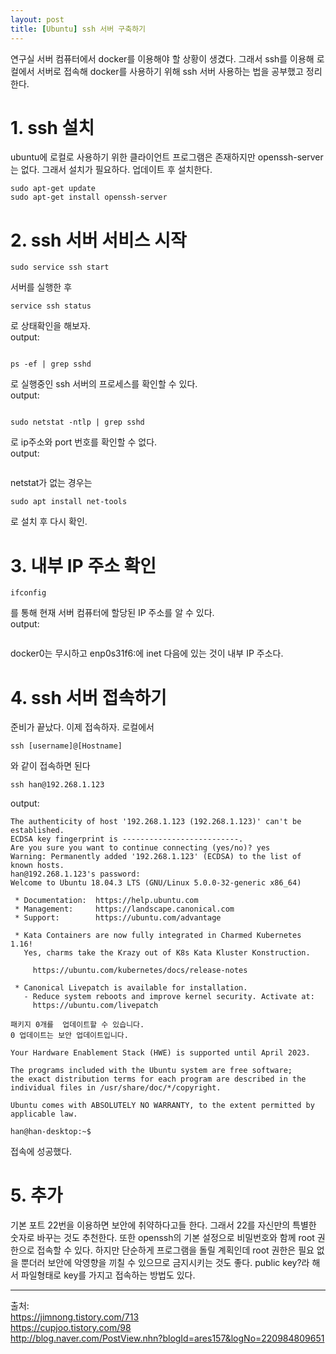```yaml
---
layout: post
title: [Ubuntu] ssh 서버 구축하기
---
```


연구실 서버 컴퓨터에서 docker를 이용해야 할 상황이 생겼다. 그래서 ssh를 이용해 로컬에서 서버로 접속해 docker를 사용하기 위해 ssh 서버 사용하는 법을 공부했고 정리한다.

# 1. ssh 설치

ubuntu에 로컬로 사용하기 위한 클라이언트 프로그램은 존재하지만 openssh-server는 없다. 그래서 설치가 필요하다. 업데이트 후 설치한다.

```
sudo apt-get update
sudo apt-get install openssh-server
```

# 2. ssh 서버 서비스 시작

```
sudo service ssh start
```
서버를 실행한 후 
```
service ssh status
```
로 상태확인을 해보자.  
output:
```
```

```
ps -ef | grep sshd
```
로 실행중인 ssh 서버의 프로세스를 확인할 수 있다.  
output:
```
```

```
sudo netstat -ntlp | grep sshd
```
로 ip주소와 port 번호를 확인할 수 없다.  
output:
```
```
netstat가 없는 경우는
```
sudo apt install net-tools
```
로 설치 후 다시 확인.

# 3. 내부 IP 주소 확인

```
ifconfig
```
를 통해 현재 서버 컴퓨터에 할당된 IP 주소를 알 수 있다.  
output:
```

```

docker0는 무시하고 enp0s31f6:에 inet 다음에 있는 것이 내부 IP 주소다.

# 4. ssh 서버 접속하기

준비가 끝났다. 이제 접속하자. 로컬에서 
```
ssh [username]@[Hostname]
```
와 같이 접속하면 된다
```
ssh han@192.268.1.123
```
output:
```
The authenticity of host '192.268.1.123 (192.268.1.123)' can't be established.
ECDSA key fingerprint is --------------------------.
Are you sure you want to continue connecting (yes/no)? yes
Warning: Permanently added '192.268.1.123' (ECDSA) to the list of known hosts.
han@192.268.1.123's password: 
Welcome to Ubuntu 18.04.3 LTS (GNU/Linux 5.0.0-32-generic x86_64)

 * Documentation:  https://help.ubuntu.com
 * Management:     https://landscape.canonical.com
 * Support:        https://ubuntu.com/advantage

 * Kata Containers are now fully integrated in Charmed Kubernetes 1.16!
   Yes, charms take the Krazy out of K8s Kata Kluster Konstruction.

     https://ubuntu.com/kubernetes/docs/release-notes

 * Canonical Livepatch is available for installation.
   - Reduce system reboots and improve kernel security. Activate at:
     https://ubuntu.com/livepatch

패키지 0개를  업데이트할 수 있습니다.
0 업데이트는 보안 업데이트입니다.

Your Hardware Enablement Stack (HWE) is supported until April 2023.

The programs included with the Ubuntu system are free software;
the exact distribution terms for each program are described in the
individual files in /usr/share/doc/*/copyright.

Ubuntu comes with ABSOLUTELY NO WARRANTY, to the extent permitted by
applicable law.

han@han-desktop:~$ 
```
접속에 성공했다.

# 5. 추가

기본 포트 22번을 이용하면 보안에 취약하다고들 한다.
그래서 22를 자신만의 특별한 숫자로 바꾸는 것도 추천한다.
또한 openssh의 기본 설정으로 비밀번호와 함께 root 권한으로 접속할 수 있다.
하지만 단순하게 프로그램을 돌릴 계획인데 root 권한은 필요 없을 뿐더러 보안에 악영향을 끼칠 수 있으므로 금지시키는 것도 좋다.
public key?라 해서 파일형태로 key를 가지고 접속하는 방법도 있다.


---
출처:  
<https://jimnong.tistory.com/713>  
<https://cupjoo.tistory.com/98>  
<http://blog.naver.com/PostView.nhn?blogId=ares157&logNo=220984809651>